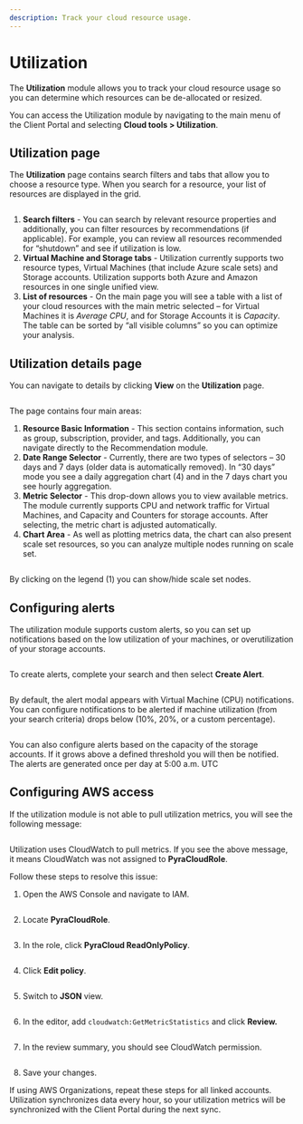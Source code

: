 ```yaml
---
description: Track your cloud resource usage.
---
```


# Utilization

The **Utilization** module allows you to track your cloud resource usage so you can determine which resources can be de-allocated or resized.

You can access the Utilization module by navigating to the main menu of the Client Portal and selecting **Cloud tools > Utilization**.&#x20;

## Utilization page

The **Utilization** page contains search filters and tabs that allow you to choose a resource type. When you search for a resource, your list of resources are displayed in the grid.&#x20;

<figure><img src="../../.gitbook/assets/image (802).png" alt=""><figcaption></figcaption></figure>

1. **Search filters** - You can search by relevant resource properties and additionally, you can filter resources by recommendations (if applicable). For example, you can review all resources recommended for “shutdown” and see if utilization is low.
2. **Virtual Machine and Storage tabs** - Utilization currently supports two resource types, Virtual Machines (that include Azure scale sets) and Storage accounts. Utilization supports both Azure and Amazon resources in one single unified view.
3. **List of resources** - On the main page you will see a table with a list of your cloud resources with the main metric selected – for Virtual Machines it is _Average CPU_, and for Storage Accounts it is _Capacity_. The table can be sorted by “all visible columns” so you can optimize your analysis.

## Utilization details page

You can navigate to details by clicking **View** on the **Utilization** page.

<figure><img src="../../.gitbook/assets/image (803).png" alt=""><figcaption></figcaption></figure>

The page contains four main areas:

1. **Resource Basic Information** - This section contains information, such as group, subscription, provider, and tags. Additionally, you can navigate directly to the Recommendation module.
2. **Date Range Selector** - Currently, there are two types of selectors – 30 days and 7 days (older data is automatically removed). In “30 days” mode you see a daily aggregation chart (4) and in the 7 days chart you see hourly aggregation.
3. **Metric Selector** - This drop-down allows you to view available metrics. The module currently supports CPU and network traffic for Virtual Machines, and Capacity and Counters for storage accounts. After selecting, the metric chart is adjusted automatically.
4. **Chart Area** - As well as plotting metrics data, the chart can also present scale set resources, so you can analyze multiple nodes running on scale set.

<figure><img src="../../.gitbook/assets/image (805).png" alt=""><figcaption></figcaption></figure>

By clicking on the legend (1) you can show/hide scale set nodes.

## Configuring alerts <a href="#configuring-alerts" id="configuring-alerts"></a>

The utilization module supports custom alerts, so you can set up notifications based on the low utilization of your machines, or overutilization of your storage accounts.

<figure><img src="../../.gitbook/assets/image (808).png" alt=""><figcaption></figcaption></figure>

To create alerts, complete your search and then select **Create Alert**.

<figure><img src="../../.gitbook/assets/image (809).png" alt=""><figcaption></figcaption></figure>

By default, the alert modal appears with Virtual Machine (CPU) notifications. You can configure notifications to be alerted if machine utilization (from your search criteria) drops below (10%, 20%, or a custom percentage).

<figure><img src="../../.gitbook/assets/image (810).png" alt=""><figcaption></figcaption></figure>

You can also configure alerts based on the capacity of the storage accounts. If it grows above a defined threshold you will then be notified. The alerts are generated once per day at 5:00 a.m. UTC

## Configuring AWS access <a href="#configuring-aws-access" id="configuring-aws-access"></a>

If the utilization module is not able to pull utilization metrics, you will see the following message:

<figure><img src="../../.gitbook/assets/image (807).png" alt=""><figcaption></figcaption></figure>

Utilization uses CloudWatch to pull metrics. If you see the above message, it means CloudWatch was not assigned to **PyraCloudRole**.&#x20;

Follow these steps to resolve this issue:

1. Open the AWS Console and navigate to IAM.

<figure><img src="../../.gitbook/assets/image (811).png" alt=""><figcaption></figcaption></figure>

2. Locate **PyraCloudRole**.

<figure><img src="../../.gitbook/assets/image (813).png" alt=""><figcaption></figcaption></figure>



3. In the role, click **PyraCloud ReadOnlyPolicy**.

<figure><img src="../../.gitbook/assets/image (814).png" alt=""><figcaption></figcaption></figure>

4. Click **Edit policy**.

<figure><img src="../../.gitbook/assets/image (815).png" alt=""><figcaption></figcaption></figure>

5. Switch to **JSON** view.

<figure><img src="../../.gitbook/assets/image (816).png" alt=""><figcaption></figcaption></figure>

6. In the editor, add `cloudwatch:GetMetricStatistics` and click **Review.**

<figure><img src="../../.gitbook/assets/image (817).png" alt=""><figcaption></figcaption></figure>

7. In the review summary, you should see CloudWatch permission.

<figure><img src="../../.gitbook/assets/image (818).png" alt=""><figcaption></figcaption></figure>

8. Save your changes.

If using AWS Organizations, repeat these steps for all linked accounts. Utilization synchronizes data every hour, so your utilization metrics will be synchronized with the Client Portal during the next sync.
